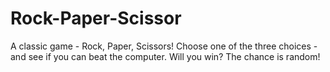 # Rock-Paper-Scissor
A classic game - Rock, Paper, Scissors! Choose one of the three choices - and see if you can beat the computer. Will you win? The chance is random!
